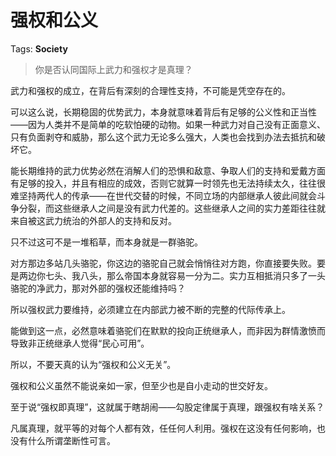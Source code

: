 # 强权和公义

Tags: **Society**

> 你是否认同国际上武力和强权才是真理？



武力和强权的成立，在背后有深刻的合理性支持，不可能是凭空存在的。

可以这么说，长期稳固的优势武力，本身就意味着背后有足够的公义性和正当性——因为人类并不是简单的吃软怕硬的动物。如果一种武力对自己没有正面意义、只有负面剥夺和威胁，那么这个武力无论多么强大，人类也会找到办法去抵抗和破坏它。

能长期维持的武力优势必然在消解人们的恐惧和敌意、争取人们的支持和爱戴方面有足够的投入，并且有相应的成效，否则它就算一时领先也无法持续太久，往往很难坚持两代人的传承——在世代交替的时候，不同立场的内部继承人彼此间就会斗争分裂，而这些继承人之间是没有武力代差的。这些继承人之间的实力差距往往就来自被这武力统治的外部人的支持和反对。

只不过这可不是一堆稻草，而本身就是一群骆驼。

对方那边多站几头骆驼，你这边的骆驼自己就会悄悄往对方跑，你直接要失败。要是两边你七头、我八头，那么帝国本身就容易一分为二。实力互相抵消只多了一头骆驼的净武力，那对外部的强权还能维持吗？

所以强权武力要维持，必须建立在内部武力被不断的完整的代际传承上。

能做到这一点，必然意味着骆驼们在默默的投向正统继承人，而非因为群情激愤而导致非正统继承人觉得“民心可用”。

所以，不要天真的认为“强权和公义无关”。

强权和公义虽然不能说亲如一家，但至少也是自小走动的世交好友。

至于说“强权即真理”，这就属于瞎胡闹——勾股定律属于真理，跟强权有啥关系？

凡属真理，就平等的对每个人都有效，任任何人利用。强权在这没有任何影响，也没有什么所谓垄断性可言。



